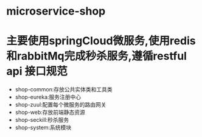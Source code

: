 # microservice-shop
# 主要使用springCloud微服务,使用redis和rabbitMq完成秒杀服务,遵循restful api 接口规范
* shop-common:存放公共实体类和工具类
* shop-eureka:服务注册中心
* shop-zuul:配置每个微服务的路由网关
* shop-web:存放前端静态资源
* shop-seckill:秒杀服务
* shop-system:系统模块

